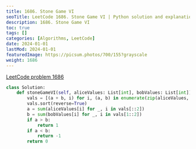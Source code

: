 ```yaml
---
title: 1686. Stone Game VI
seoTitle: LeetCode 1686. Stone Game VI | Python solution and explanation
description: 1686. Stone Game VI
toc: true
tags: []
categories: [Algorithms, LeetCode]
date: 2024-01-01
lastMod: 2024-01-01
featuredImage: https://picsum.photos/700/155?grayscale
weight: 1686
---
```


[LeetCode problem 1686](https://leetcode.com/problems/stone-game-vi/)

```python
class Solution:
    def stoneGameVI(self, aliceValues: List[int], bobValues: List[int]) -> int:
        vals = [(a + b, i) for i, (a, b) in enumerate(zip(aliceValues, bobValues))]
        vals.sort(reverse=True)
        a = sum(aliceValues[i] for _, i in vals[::2])
        b = sum(bobValues[i] for _, i in vals[1::2])
        if a > b:
            return 1
        if a < b:
            return -1
        return 0

```

